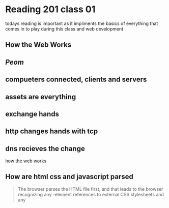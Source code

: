 # Reading 201 class 01
todays reading is important as it impliments the basics of everything that comes in to play during this class and web development

## How the Web Works
*Peom*
---
compueters connected, clients and servers
---
assets are everything
---
exchange hands
---
http changes hands with tcp
---
dns recieves the change
---
[how the web works](https://developer.mozilla.org/en-US/docs/Learn/Getting_started_with_the_web/How_the_Web_works)

## How are html css and javascript parsed

>The browser parses the HTML file first, and that leads to the browser recognizing any <link>-element references to external CSS stylesheets and any <script>-element references to scripts.
---
> As the browser parses the HTML, it sends requests back to the server for any CSS files it has found from <link> elements, and any JavaScript files it has found from <script> elements, and from those, then parses the CSS and JavaScript.
---
>The browser generates an in-memory DOM tree from the parsed HTML, generates an in-memory CSSOM structure from the parsed CSS, and compiles and executes the parsed JavaScript.
---
>As the browser builds the DOM tree and applies the styles from the CSSOM tree and executes the JavaScript, a visual representation of the page is painted to the screen, and the user sees the page content and can begin to interact with it.

## How to find Images to add?
You can google in images and enlarge it and input it after you save images as.


## How do you create a string or variable.

strings have single or double quotes around them while numbers do not have quotes.
---
---

## What is a variable?

>Variables are containers that store values. You start by declaring a variable with the let keyword, followed by the name you give to the variables

variables store info that can be used in your website. they are like character traits.

## What is an attributte?

an attribute is an identifying name used to target the element with style information.

## Anatomy of an HTML Element

1. <!DOCTYPE html>: The doctype. When HTML was young (1991-1992), doctypes were meant to act as links to a set of rules that the HTML page had to follow to be considered good HTML
2. <html></html>: The <html> element. This element wraps all the content on the page. It is sometimes known as the root element.
3. <head></head>: The <head> element. This element acts as a container for everything you want to include on the HTML page, that isn't the content the page will show to viewers. This includes keywords and a page description that would appear in search results, CSS to style content, character set declarations, and more. You will learn more about this in the next article of the series.
4. <meta charset="utf-8">: The <meta> element. This element represents metadata that cannot be represented by other HTML meta-related elements, like <base>, <link>, <script>, <style> or <title>. The charset attributes sets the character set for your document to UTF-8, which includes most characters from the vast majority of human written languages. With this setting, the page can now handle any textual content it might contain. There is no reason not to set this, and it can help avoid some problems later.
5. <title></title>: The <title> element. This sets the title of the page, which is the title that appears in the browser tab the page is loaded in. The page title is also used to describe the page when it is bookmarked.
6. <body></body>: The <body> element. This contains all the content that displays on the page, including text, images, videos, games, playable audio tracks, or whatever else.
[intro to html](https://developer.mozilla.org/en-US/docs/Learn/HTML/Introduction_to_HTML)

# How to start to design a website.

the first step for desigining a website is brainstorming and understanding the goal of what you are trying to create.

the most important question is what are your goals and how are you going to complete these goals with what we are creating.
[link to website design](https://developer.mozilla.org/en-US/docs/Learn/Common_questions/Thinking_before_coding)
## semantics

it is important to use a h1 instead of a span tag because a span tag will make it look large but has no semantic value.

the benefits of using semantic tags in html

> Search engines will consider its contents as important keywords to influence the page's search rankings (see SEO)
Screen readers can use it as a signpost to help visually impaired users navigate a page
Finding blocks of meaningful code is significantly easier than searching through endless divs with or without semantic or namespaced classes
Suggests to the developer the type of data that will be populated
Semantic naming mirrors proper custom element/component naming
[LINK TO SEMANTICS](https://developer.mozilla.org/en-US/docs/Glossary/Semantics)

# What is Javascript?
two things that requare java script in the browser
1. timely updates
2. interactive maps

how to add javascript to an html?
script elemenets are used to input java into HTML.


## Things I want to know more about!

I wasnt to know more things from specific websites that align with these things we are learning like direct examples.

[Back to Table of contents](reading-notes201.md)
